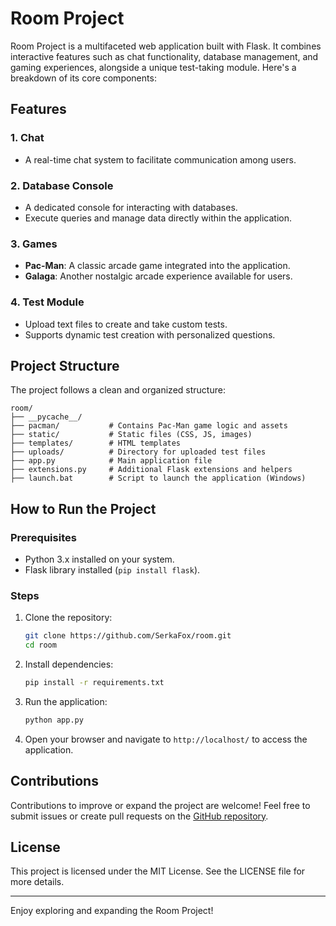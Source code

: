 # Room Project

Room Project is a multifaceted web application built with Flask. It combines interactive features such as chat functionality, database management, and gaming experiences, alongside a unique test-taking module. Here's a breakdown of its core components:

## Features

### 1. **Chat**
- A real-time chat system to facilitate communication among users.

### 2. **Database Console**
- A dedicated console for interacting with databases.
- Execute queries and manage data directly within the application.

### 3. **Games**
- **Pac-Man**: A classic arcade game integrated into the application.
- **Galaga**: Another nostalgic arcade experience available for users.

### 4. **Test Module**
- Upload text files to create and take custom tests.
- Supports dynamic test creation with personalized questions.

## Project Structure

The project follows a clean and organized structure:

```
room/
├── __pycache__/
├── pacman/           # Contains Pac-Man game logic and assets
├── static/           # Static files (CSS, JS, images)
├── templates/        # HTML templates
├── uploads/          # Directory for uploaded test files
├── app.py            # Main application file
├── extensions.py     # Additional Flask extensions and helpers
├── launch.bat        # Script to launch the application (Windows)
```

## How to Run the Project

### Prerequisites
- Python 3.x installed on your system.
- Flask library installed (`pip install flask`).

### Steps
1. Clone the repository:
   ```bash
   git clone https://github.com/SerkaFox/room.git
   cd room
   ```
2. Install dependencies:
   ```bash
   pip install -r requirements.txt
   ```
3. Run the application:
   ```bash
   python app.py
   ```
4. Open your browser and navigate to `http://localhost/` to access the application.

## Contributions
Contributions to improve or expand the project are welcome! Feel free to submit issues or create pull requests on the [GitHub repository](https://github.com/SerkaFox/room).

## License
This project is licensed under the MIT License. See the LICENSE file for more details.

---

Enjoy exploring and expanding the Room Project!
